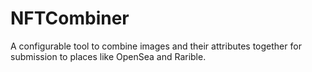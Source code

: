 # NFTCombiner
A configurable tool to combine images and their attributes together for submission to places like OpenSea and Rarible.
